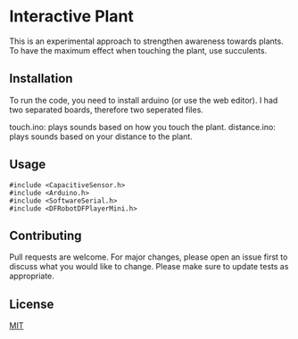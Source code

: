 # Interactive Plant

This is an experimental approach to strengthen awareness towards plants.
To have the maximum effect when touching the plant, use succulents.

## Installation

To run the code, you need to install arduino (or use the web editor).
I had two separated boards, therefore two seperated files.

touch.ino: plays sounds based on how you touch the plant.
distance.ino: plays sounds based on your distance to the plant.



## Usage

```
#include <CapacitiveSensor.h>
#include <Arduino.h>
#include <SoftwareSerial.h>
#include <DFRobotDFPlayerMini.h>
```

## Contributing
Pull requests are welcome. For major changes, please open an issue first to discuss what you would like to change.
Please make sure to update tests as appropriate.

## License

[MIT](https://choosealicense.com/licenses/mit/)
